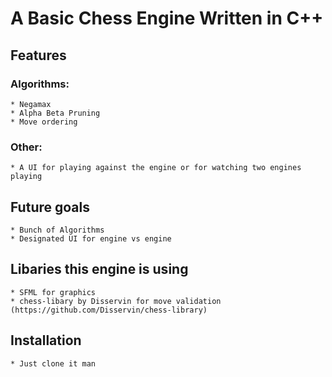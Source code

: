 # A Basic Chess Engine Written in C++

## Features
### Algorithms:
    * Negamax
    * Alpha Beta Pruning
    * Move ordering

### Other:
    * A UI for playing against the engine or for watching two engines playing

## Future goals
    * Bunch of Algorithms
    * Designated UI for engine vs engine


## Libaries this engine is using
    * SFML for graphics
    * chess-libary by Disservin for move validation
    (https://github.com/Disservin/chess-library)

## Installation
    * Just clone it man
